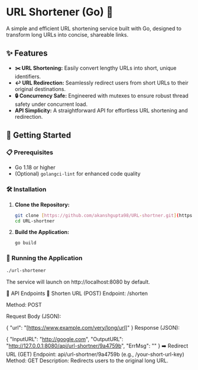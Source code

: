 # URL Shortener (Go) 🔗

A simple and efficient URL shortening service built with Go, designed to transform long URLs into concise, shareable links.

## ✨ Features

* **✂️ URL Shortening:** Easily convert lengthy URLs into short, unique identifiers.
* **↩️ URL Redirection:** Seamlessly redirect users from short URLs to their original destinations.
* **🔒 Concurrency Safe:** Engineered with mutexes to ensure robust thread safety under concurrent load.
* **API Simplicity:** A straightforward API for effortless URL shortening and redirection.

## 🚀 Getting Started

### 📋 Prerequisites

* Go 1.18 or higher
* (Optional) `golangci-lint` for enhanced code quality

### 🛠️ Installation

1.  **Clone the Repository:**

    ```bash
    git clone [https://github.com/akanshgupta98/URL-shortner.git](https://github.com/akanshgupta98/URL-shortner.git)
    cd URL-shortner
    ```

2.  **Build the Application:**

    ```bash
    go build
    ```

### 🏃 Running the Application

```bash
./url-shortener
```

The service will launch on http://localhost:8080 by default.

📡 API Endpoints
🔗 Shorten URL (POST)
Endpoint: /shorten

Method: POST

Request Body (JSON):


{
  "url": "[https://www.example.com/very/long/url]"
}
Response (JSON):


{
    "InputURL": "http://google.com",
    "OutputURL": "http://127.0.0.1:8080/api/url-shortner/9a4759b",
    "ErrMsg": ""
}
➡️ Redirect URL (GET)
Endpoint: api/url-shortner/9a4759b (e.g., /your-short-url-key)
Method: GET
Description: Redirects users to the original long URL.
